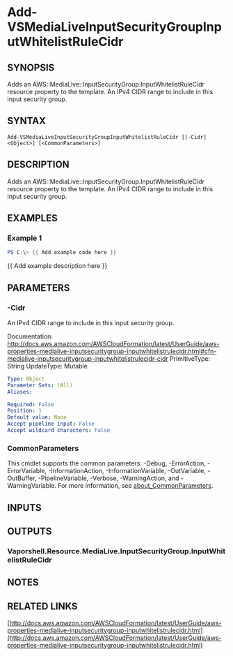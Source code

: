 # Add-VSMediaLiveInputSecurityGroupInputWhitelistRuleCidr

## SYNOPSIS
Adds an AWS::MediaLive::InputSecurityGroup.InputWhitelistRuleCidr resource property to the template.
An IPv4 CIDR range to include in this input security group.

## SYNTAX

```
Add-VSMediaLiveInputSecurityGroupInputWhitelistRuleCidr [[-Cidr] <Object>] [<CommonParameters>]
```

## DESCRIPTION
Adds an AWS::MediaLive::InputSecurityGroup.InputWhitelistRuleCidr resource property to the template.
An IPv4 CIDR range to include in this input security group.

## EXAMPLES

### Example 1
```powershell
PS C:\> {{ Add example code here }}
```

{{ Add example description here }}

## PARAMETERS

### -Cidr
An IPv4 CIDR range to include in this input security group.

Documentation: http://docs.aws.amazon.com/AWSCloudFormation/latest/UserGuide/aws-properties-medialive-inputsecuritygroup-inputwhitelistrulecidr.html#cfn-medialive-inputsecuritygroup-inputwhitelistrulecidr-cidr
PrimitiveType: String
UpdateType: Mutable

```yaml
Type: Object
Parameter Sets: (All)
Aliases:

Required: False
Position: 1
Default value: None
Accept pipeline input: False
Accept wildcard characters: False
```

### CommonParameters
This cmdlet supports the common parameters: -Debug, -ErrorAction, -ErrorVariable, -InformationAction, -InformationVariable, -OutVariable, -OutBuffer, -PipelineVariable, -Verbose, -WarningAction, and -WarningVariable. For more information, see [about_CommonParameters](http://go.microsoft.com/fwlink/?LinkID=113216).

## INPUTS

## OUTPUTS

### Vaporshell.Resource.MediaLive.InputSecurityGroup.InputWhitelistRuleCidr
## NOTES

## RELATED LINKS

[http://docs.aws.amazon.com/AWSCloudFormation/latest/UserGuide/aws-properties-medialive-inputsecuritygroup-inputwhitelistrulecidr.html](http://docs.aws.amazon.com/AWSCloudFormation/latest/UserGuide/aws-properties-medialive-inputsecuritygroup-inputwhitelistrulecidr.html)


